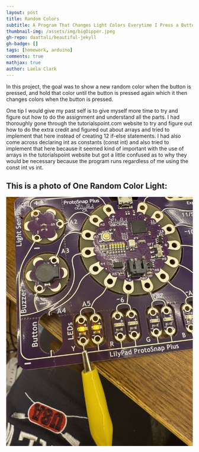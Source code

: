 ```yaml
---
layout: post
title: Random Colors
subtitle: A Program That Changes Light Colors Everytime I Press a Button
thumbnail-img: /assets/img/bigDipper.jpeg
gh-repo: daattali/beautiful-jekyll
gh-badge: []
tags: [homework, arduino]
comments: true
mathjax: true
author: Laela Clark
---
```


In this project, the goal was to show a new random color when the button is pressed, and hold that color until the button is pressed again which it then changes colors when the button is pressed.

One tip I would give my past self is to give myself more time to try and figure out how to do the assignment and understand all the parts. I had thoroughly gone through the tutorialspoint.com website to try and figure out how to do the extra credit and figured out about arrays and tried to implement that here instead of creating 12 if-else statements. I had also come across declaring int as constants (const int) and also tried to implement that here because it seemed kind of important with the use of arrays in the tutorialspoint website but got a little confused as to why they would be necessary because the program runs regardless of me using the const int vs int.

## This is a photo of One Random Color Light:

![Front](/assets/img/flashBulb.jpeg)
